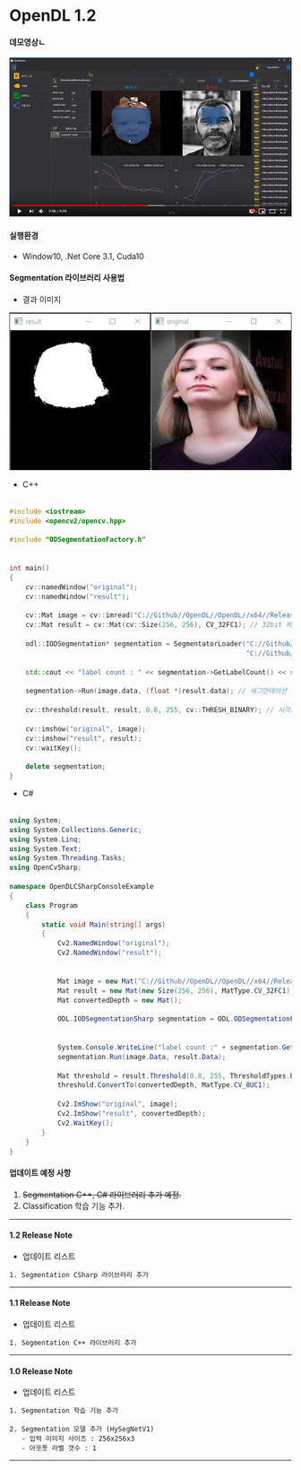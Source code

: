 ﻿
# OpenDL 1.2


#### 데모영상ㄴ
<center>

[![Video Label](https://raw.githubusercontent.com/gellston/OpenDL/master/preview/preview1.2.png)](https://youtu.be/jkmO2F1--qE)

</center>


#### 실행환경
* Window10, .Net Core 3.1, Cuda10

#### Segmentation 라이브러리 사용법
* 결과 이미지

<center>

![Segmentation 예제](https://raw.githubusercontent.com/gellston/opendl/master/preview/segmentation.png)

</center>

* C++  


```cpp

#include <iostream>
#include <opencv2/opencv.hpp>

#include "ODSegmentationFactory.h"


int main()
{
    cv::namedWindow("original");
    cv::namedWindow("result");

    cv::Mat image = cv::imread("C://Github//OpenDL//OpenDL//x64//Release//00036.jpg");
    cv::Mat result = cv::Mat(cv::Size(256, 256), CV_32FC1); // 32bit 배열 필요.

    odl::IODSegmentation* segmentation = SegmentatorLoader("C://Github//OpenDL//OpenDL//x64//Release//FaceDetector.frz",      // 프리징 모델 경로
                                                           "C://Github//OpenDL//OpenDL//x64//Release//__FreezeModelInfo.xml"); // 모델 정보파일 경로

    std::cout << "label count : " << segmentation->GetLabelCount() << std::endl; // 라벨 갯수 출력
    
    segmentation->Run(image.data, (float *)result.data); // 세그먼테이션 수행

    cv::threshold(result, result, 0.8, 255, cv::THRESH_BINARY); // 시각화를 위한 이진화

    cv::imshow("original", image);
    cv::imshow("result", result);
    cv::waitKey();

    delete segmentation;
}

```

* C#


```csharp

using System;
using System.Collections.Generic;
using System.Linq;
using System.Text;
using System.Threading.Tasks;
using OpenCvSharp;

namespace OpenDLCSharpConsoleExample
{
    class Program
    {
        static void Main(string[] args)
        {
            Cv2.NamedWindow("original");
            Cv2.NamedWindow("result");


            Mat image = new Mat("C://Github//OpenDL//OpenDL//x64//Release//00036.jpg");
            Mat result = new Mat(new Size(256, 256), MatType.CV_32FC1);
            Mat convertedDepth = new Mat();

            ODL.IODSegmentationSharp segmentation = ODL.ODSegmentationFactorySharp.SegmentatorLoader("C://Github//OpenDL//OpenDL//x64//Release//FaceDetector.frz",
                                                                                                    "C://Github//OpenDL//OpenDL//x64//Release//__FreezeModelInfo.xml");

            System.Console.WriteLine("label count :" + segmentation.GetLabelCount());
            segmentation.Run(image.Data, result.Data);

            Mat threshold = result.Threshold(0.8, 255, ThresholdTypes.Binary);
            threshold.ConvertTo(convertedDepth, MatType.CV_8UC1);

            Cv2.ImShow("original", image);
            Cv2.ImShow("result", convertedDepth);
            Cv2.WaitKey();
        }
    }
}

```

#### 업데이트 예정 사항

 1. ~~Segmentation C++, C# 라이브러리 추가 예정.~~
 2. Classification 학습 기능 추가.
 
---
#### 1.2 Release Note

* 업데이트 리스트  

```
1. Segmentation CSharp 라이브러리 추가
```
---
#### 1.1 Release Note

* 업데이트 리스트  

```
1. Segmentation C++ 라이브러리 추가
```
---

#### 1.0 Release Note

* 업데이트 리스트  

```
1. Segmentation 학습 기능 추가

2. Segmentation 모델 추가 (HySegNetV1)
   - 입력 이미지 사이즈 : 256x256x3
   - 아웃풋 라벨 갯수 : 1
```
---